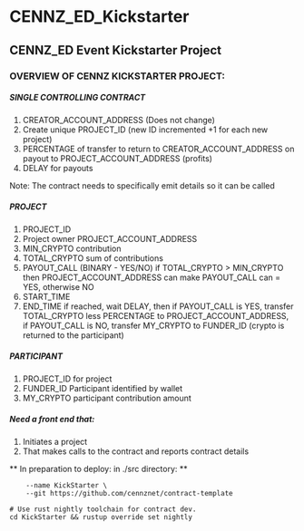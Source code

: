# CENNZ_ED_Kickstarter

## CENNZ_ED Event Kickstarter Project

### OVERVIEW OF CENNZ KICKSTARTER PROJECT:

##### SINGLE CONTROLLING CONTRACT
1. CREATOR_ACCOUNT_ADDRESS (Does not change)
2. Create unique PROJECT_ID (new ID incremented +1 for each new project)
3. PERCENTAGE of transfer to return to CREATOR_ACCOUNT_ADDRESS on payout to PROJECT_ACCOUNT_ADDRESS (profits)
4. DELAY for payouts

Note: The contract needs to specifically emit details so it can be called

##### PROJECT
1. PROJECT_ID
2. Project owner PROJECT_ACCOUNT_ADDRESS
3. MIN_CRYPTO contribution
4. TOTAL_CRYPTO sum of contributions
5. PAYOUT_CALL (BINARY - YES/NO) if TOTAL_CRYPTO > MIN_CRYPTO then PROJECT_ACCOUNT_ADDRESS can make PAYOUT_CALL can = YES, otherwise NO
6. START_TIME
7. END_TIME if reached, wait DELAY, then if PAYOUT_CALL is YES, transfer TOTAL_CRYPTO less PERCENTAGE to PROJECT_ACCOUNT_ADDRESS, if PAYOUT_CALL is NO, transfer MY_CRYPTO to FUNDER_ID (crypto is returned to the participant)

##### PARTICIPANT
1. PROJECT_ID for project
2. FUNDER_ID Participant identified by wallet
3. MY_CRYPTO participant contribution amount

##### Need a front end that:
1. Initiates a project
2. That makes calls to the contract and reports contract details


** In preparation to deploy: in ./src directory: **

```cargo generate \
    --name KickStarter \
    --git https://github.com/cennznet/contract-template

# Use rust nightly toolchain for contract dev.
cd KickStarter && rustup override set nightly
```
